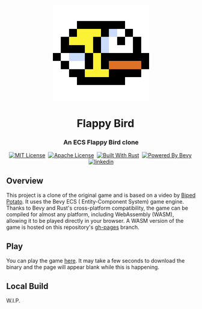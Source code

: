 <p align="center">
  <a href="https://CaymanFreeman.github.io/FlappyBird"><img src="assets/icon.png" width="256" height="256" alt="Flappy Bird Logo"></a>
</p>

<div id="toc" align="center">
  <ul style="list-style: none;">
    <summary>
      <h1 align="center">
        Flappy Bird
      </h1>
    </summary>
  </ul>
</div>

<h3 align="center">
  An ECS Flappy Bird clone
</h3>

<p align="center">
  <a href="https://github.com/CaymanFreeman/FlappyBird/blob/main/LICENSE-MIT.md"><img alt="MIT License" src="https://img.shields.io/badge/license-MIT-%23B20D35?style=flat"></a>&nbsp;
  <a href="https://github.com/CaymanFreeman/FlappyBird/blob/main/LICENSE-APACHE.md"><img alt="Apache License" src="https://img.shields.io/badge/license-Apache-%23a6215a?style=flat"></a>&nbsp;
  <a href="https://www.rust-lang.org/"><img alt="Built With Rust" src="https://img.shields.io/badge/built_with-Rust-%23f74c00?style=flat"></a>&nbsp;
  <a href="https://bevyengine.org/"><img alt="Powered By Bevy" src="https://img.shields.io/badge/powered_by-Bevy-%23232326?style=flat"></a>&nbsp;
  <a href="https://www.linkedin.com/in/caymanfreeman/"><img alt="linkedin" src="https://img.shields.io/badge/linkedin-Connect_with_me-%230072b1?style=flat"></a>
</p>

## Overview

This project is a clone of the original game and is based on a video
by [Biped Potato](https://www.youtube.com/watch?v=_C28kqin94c). It uses the Bevy ECS (
Entity-Component System) game engine. Thanks to Bevy and Rust's cross-platform compatibility, the game can be compiled
for almost any platform, including WebAssembly (WASM), allowing it to be played directly in your browser. A WASM version
of the game is hosted on this repository's [gh-pages](https://github.com/CaymanFreeman/FlappyBird/tree/gh-pages) branch.

## Play

You can play the game [here](https://CaymanFreeman.github.io/FlappyBird). It may take a few seconds to download the binary and the page will appear blank while this is happening.

## Local Build

W.I.P.
